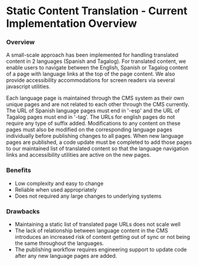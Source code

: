 # Static Content Translation - Current Implementation Overview


### Overview

A small-scale approach has been implemented for handling translated content in 2 languages (Spanish and Tagalog). For translated content, we enable users to navigate between the English, Spanish or Tagalog content of a page with language links at the top of the page content. We also provide accessibility accommodations for screen readers via several javascript utilities.

Each language page is maintained through the CMS system as their own unique pages and are not related to each other through the CMS currently. The URL of Spanish language pages must end in '-esp' and the URL of Tagalog pages must end in '-tag'.  The URLs for english pages do not require any type of suffix added. Modifications to any content on these pages must also be modified on the corresponding language pages individually before publishing changes to all pages. When new language pages are published, a code update must be completed to add those pages to our maintained list of translated content so that the language navigation links and accessibility utilities are active on the new pages.

### Benefits

* Low complexity and easy to change
* Reliable when used appropriately
* Does not required any large changes to underlying systems

### Drawbacks

* Maintaining a static list of translated page URLs does not scale well
* The lack of relationship between language content in the CMS introduces an increased risk of content getting out of sync or not being the same throughout the languages.
* The publishing workflow requires engineering support to update code after any new language pages are added.
